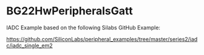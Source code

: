 # BG22HwPeripheralsGatt



IADC Example based on the following Silabs GitHub Example:

https://github.com/SiliconLabs/peripheral_examples/tree/master/series2/iadc/iadc_single_em2

